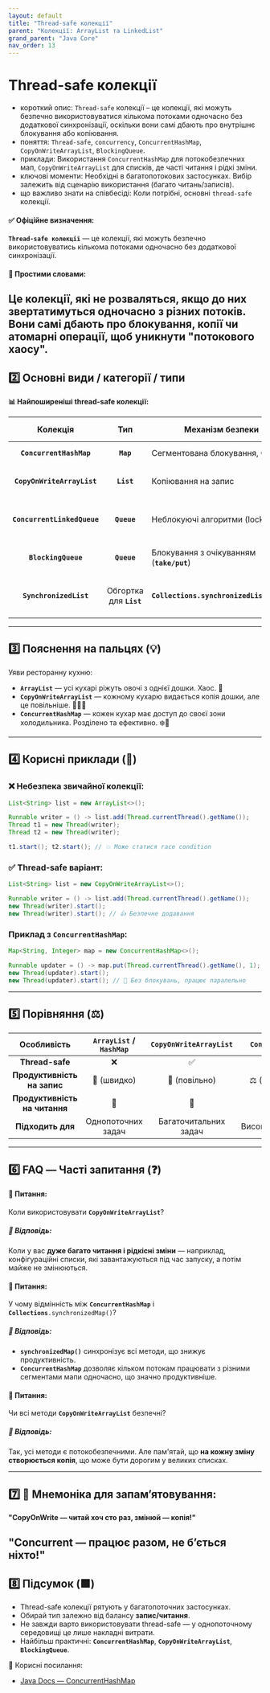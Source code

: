 ```yaml
---
layout: default
title: "Thread-safe колекції"
parent: "Колекції: ArrayList та LinkedList"
grand_parent: "Java Core"
nav_order: 13
---
```


# Thread-safe колекції

*   короткий опис: `Thread-safe` колекції – це колекції, які можуть безпечно використовуватися кількома потоками одночасно без додаткової синхронізації, оскільки вони самі дбають про внутрішнє блокування або копіювання.
*   поняття: `Thread-safe`, `concurrency`, `ConcurrentHashMap`, `CopyOnWriteArrayList`, `BlockingQueue`.
*   приклади: Використання `ConcurrentHashMap` для потокобезпечних мап, `CopyOnWriteArrayList` для списків, де часті читання і рідкі зміни.
*   ключові моменти: Необхідні в багатопотокових застосунках. Вибір залежить від сценарію використання (багато читань/записів).
*   що важливо знати на співбесіді: Коли потрібні, основні `thread-safe` колекції.
#### **✅ Офіційне визначення:**

**`Thread-safe колекції`** — це колекції, які можуть безпечно використовуватись кількома потоками одночасно без додаткової синхронізації.

#### **🧠 Простими словами:**

Це колекції, які не розваляться, якщо до них звертатимуться одночасно з різних потоків. Вони самі дбають про блокування, копії чи атомарні операції, щоб уникнути "потокового хаосу".
---

## **2️⃣ Основні види / категорії / типи**

**📊 Найпоширеніші thread-safe колекції:**

| Колекція | Тип | Механізм безпеки | Підходить для |
| :---: | :---: | ----- | ----- |
| **`ConcurrentHashMap`** | **`Map`** | Сегментована блокування, CAS | Часті читання та записи |
| **`CopyOnWriteArrayList`** | **`List`** | Копіювання на запис | Часті читання, рідкі зміни |
| **`ConcurrentLinkedQueue`** | **`Queue`** | Неблокуючі алгоритми (lock-free) | Висока конкуренція між потоками |
| **`BlockingQueue`** | **`Queue`** | Блокування з очікуванням (**`take/put`**) | Очікування між потоками |
| **`SynchronizedList`** | Обгортка для **`List`** | **`Collections.synchronizedList(list)`** | Просте рішення, базова синхронізація |

---

## **3️⃣ Пояснення на пальцях (💡)**

Уяви ресторанну кухню:

* **`ArrayList`** — усі кухарі ріжуть овочі з однієї дошки. Хаос. 🥴
* **`CopyOnWriteArrayList`** — кожному кухарю видається копія дошки, але це повільніше. 🧑‍🍳📄
* **`ConcurrentHashMap`** — кожен кухар має доступ до своєї зони холодильника. Розділено та ефективно. ❄️🥕

---

## **4️⃣ Корисні приклади (🧪)**

### **❌ Небезпека звичайної колекції:**

```java
List<String> list = new ArrayList<>();

Runnable writer = () -> list.add(Thread.currentThread().getName());
Thread t1 = new Thread(writer);
Thread t2 = new Thread(writer);

t1.start(); t2.start(); // 💥 Може статися race condition
```
### **✅ Thread-safe варіант:**

```java
List<String> list = new CopyOnWriteArrayList<>();

Runnable writer = () -> list.add(Thread.currentThread().getName());
new Thread(writer).start();
new Thread(writer).start(); // 👍 Безпечне додавання
```
### **Приклад з `ConcurrentHashMap`:**

```java
Map<String, Integer> map = new ConcurrentHashMap<>();

Runnable updater = () -> map.put(Thread.currentThread().getName(), 1);
new Thread(updater).start();
new Thread(updater).start(); // 🧠 Без блокувань, працює паралельно
```
---

## **5️⃣ Порівняння (⚖️)**

| Особливість | `ArrayList` / `HashMap` | `CopyOnWriteArrayList` | `ConcurrentHashMap` |
| :---: | :---: | :---: | :---: |
| **Thread-safe** | ❌ | ✅ | ✅ |
| **Продуктивність на запис** | 🔼 (швидко) | 🔽 (повільно) | ⚖️ (збалансовано) |
| **Продуктивність на читання** | 🔼 | 🔼 | 🔼 |
| **Підходить для** | Однопоточних задач | Багаточитальних задач | Високонванкурентних |

---

## **6️⃣ FAQ — Часті запитання (❓)**

#### **🔹 Питання:**

Коли використовувати **`CopyOnWriteArrayList`**?

##### **💬 Відповідь:**

Коли у вас **дуже багато читання і рідкісні зміни** — наприклад, конфігураційні списки, які завантажуються під час запуску, а потім майже не змінюються.

#### 

#### **🔹 Питання:**

У чому відмінність між **`ConcurrentHashMap`** і **`Collections`**`.synchronizedMap()`?

##### **💬 Відповідь:**

* **`synchronizedMap()`** синхронізує всі методи, що знижує продуктивність.
* **`ConcurrentHashMap`** дозволяє кільком потокам працювати з різними сегментами мапи одночасно, що значно продуктивніше.

#### 

#### **🔹 Питання:**

Чи всі методи **`CopyOnWriteArrayList`** безпечні?

##### **💬 Відповідь:**

Так, усі методи є потокобезпечними. Але пам'ятай, що **на кожну зміну створюється копія**, що може бути дорогим у великих списках.

---

## **7️⃣ 🧠 Мнемоніка для запам’ятовування:**

**"CopyOnWrite — читай хоч сто раз, змінюй — копія\!"**

**"Concurrent — працює разом, не б’ється ніхто\!"**
---

## **8️⃣ Підсумок (🟩)**

* Thread-safe колекції рятують у багатопоточних застосунках.
* Обирай тип залежно від балансу **запис/читання**.
* Не завжди варто використовувати thread-safe — у однопоточному середовищі це лише накладні витрати.
* Найбільш практичні: **`ConcurrentHashMap`**, **`CopyOnWriteArrayList`**, **`BlockingQueue`**.

🔗 Корисні посилання:

* [Java Docs — ConcurrentHashMap](https://docs.oracle.com/javase/8/docs/api/java/util/concurrent/ConcurrentHashMap.html)